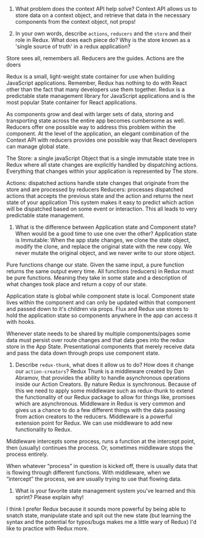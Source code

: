 1. What problem does the context API help solve?
Context API allows us to store data on a context object, and retrieve that data in the necessary components from the context object, not props!


1. In your own words, describe `actions`, `reducers` and the `store` and their role in Redux. What does each piece do? Why is the store known as a 'single source of truth' in a redux application?

Store sees all, remembers all.
Reducers are the guides.
Actions are the doers

Redux is a small, light-weight state container for use when building JavaScript applications. Remember, Redux has nothing to do with React other than the fact that many developers use them together. Redux is a predictable state management library for JavaScript applications and is the most popular State container for React applications.

As components grow and deal with larger sets of data, storing and transporting  state across the entire app becomes cumbersome as well. Reducers offer one possible way to address this problem within the component. At the level of the application, an elegant combination of the Context API with reducers provides one possible way that React developers can manage global state.

The  Store:  a single javaScript  Object that  is a single  immutable state tree in Redux  where all state changes are explicitly handled by dispatching actions. Everything that changes within your application is represented by The store.

Actions: dispatched actions handle state changes that originate from the store and are processed by reducers
Reducers: processes dispatched actions that accepts the previous state and the action and returns the next state of your application
This system makes it easy  to predict which action will be dispatched based on some event or interaction. This all leads to very predictable state management.


1. What is the difference between Application state and Component state? When would be a good time to use one over the other?
Application state is Immutable: When the app  state changes, we clone the state object, modify the clone, and replace the original state with the new copy. We never mutate the original object, and we never write to our store object.

Pure functions change our state. Given the same input, a pure function returns the same output every time. All functions (reducers) in Redux must be pure functions. Meaning they take in some state and a description of what changes took place and return a copy of our state.

Application state is global while component state is local. Component state lives within the component and can only be updated within that component and passed down to it's children via props. Flux and Redux use stores to hold the application state so components anywhere in the app can access it with hooks.

Whenever state needs to be shared by multiple components/pages some data must persist over route changes and that data goes into the redux store in the App State. Presentational components that merely receive data and pass the data down through props use component state.


1. Describe `redux-thunk`, what does it allow us to do? How does it change our `action-creators`?
Redux Thunk is a middleware created by Dan Abramov, that provides the ability to handle asynchronous operations inside our Action Creators.
By nature Redux is synchronous. Because of this we need to apply some middleware such as redux-thunk  to extend the functionality of our Redux package to allow for things like, promises which are asynchronous. Middleware in Redux is very common and gives us a chance to do a few different things with the data passing from action creators to the reducers. Middleware is a powerful extension point for Redux. We can use middleware to add new functionality to Redux.

Middleware intercepts some process, runs a function at the intercept point, then (usually) continues the process. Or, sometimes middleware stops the process entirely.

When whatever “process” in question is kicked off, there is usually data that is flowing through different functions. With middleware, when we “intercept” the process, we are usually trying to use that flowing data.


1. What is your favorite state management system you've learned and this sprint? Please explain why!


 I think I prefer Redux because it sounds more powerful by being able to snatch state, manipulate state and spit out the new state (but learning the syntax and the potential for typos/bugs makes me a little wary of Redux) I'd like to practice with Redux more.